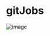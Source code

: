 # gitJobs

![image](https://user-images.githubusercontent.com/32282846/142783000-6ee5b9c5-18f0-4f38-9710-532d331b8574.png)
